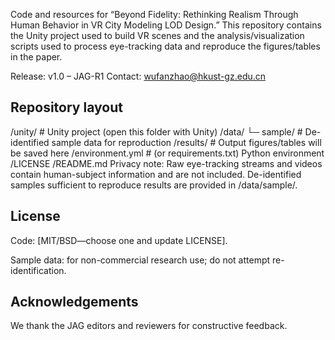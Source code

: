Code and resources for “Beyond Fidelity: Rethinking Realism Through Human Behavior in VR City Modeling LOD Design.”
This repository contains the Unity project used to build VR scenes and the analysis/visualization scripts used to process eye-tracking data and reproduce the figures/tables in the paper.

Release: v1.0 – JAG-R1
Contact: wufanzhao@hkust-gz.edu.cn

## Repository layout
/unity/              # Unity project (open this folder with Unity)
/data/
  └─ sample/         # De-identified sample data for reproduction
/results/            # Output figures/tables will be saved here
/environment.yml     # (or requirements.txt) Python environment
/LICENSE
/README.md
Privacy note: Raw eye-tracking streams and videos contain human-subject information and are not included. De-identified samples sufficient to reproduce results are provided in /data/sample/.

## License
Code: [MIT/BSD—choose one and update LICENSE].

Sample data: for non-commercial research use; do not attempt re-identification.

## Acknowledgements
We thank the JAG editors and reviewers for constructive feedback.

